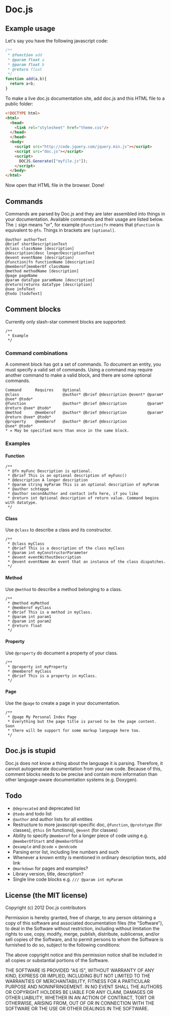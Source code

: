 # Doc.js
## Example usage
Let's say you have the following javascript code:

```javascript
/**
 * @function add
 * @param float a
 * @param float b
 * @return float
 */
function add(a,b){
  return a+b;
}
```

To make a live doc.js documentation site, add doc.js and this HTML file to a public folder:

```html
<!DOCTYPE html>
<html>
  <head>
    <link rel="stylesheet" href="theme.css"/>
  </head>
  </head>
  <body>
    <script src="http://code.jquery.com/jquery.min.js"></script>
    <script src="doc.js"></script>
    <script>
      DOCJS.Generate(["myfile.js"]);
    </script>
  </body>
</html>
```

Now open that HTML file in the browser. Done!

## Commands
Commands are parsed by Doc.js and they are later assembled into things in your documentation. Available commands and their usage are listed below. The ```|``` sign means "or", for example ```@function|fn``` means that ```@function``` is equivalent to ```@fn```. Things in brackets are ```[optional]```.
```
@author authorText
@brief shortDescriptionText
@class className [description]
@description|desc longerDescriptionText
@event eventName [description]
@function|fn functionName [description]
@memberof|memberOf className
@method methodName [description]
@page pageName
@param dataType paramName [description]
@return|returns dataType [description]
@see infoText
@todo [todoText]
```

## Comment blocks
Currently only slash-star comment blocks are supported:
```
/**
 * Example
 */
```

### Command combinations
A comment block has got a set of commands. To document an entity, you must specify a valid set of commands. Using a command may require another command to make a valid block, and there are some optional commands.
```
Command      Requires    Optional 
@class                   @author* @brief @description @event* @param*         @see* @todo*
@function                @author* @brief @description         @param* @return @see* @todo*
@method      @memberof   @author* @brief @description         @param* @return @see* @todo*
@property    @memberof   @author* @brief @description                         @see* @todo*
* = May be specified more than once in the same block.
```
### Examples
#### Function
```
/**
 * @fn myFunc Description is optional.
 * @brief This is an optional description of myFunc()
 * @description A longer description
 * @param string myParam This is an optional description of myParam
 * @author schteppe
 * @author secondAuthor and contact info here, if you like
 * @return int Optional description of return value. Command begins with datatype.
 */
```

#### Class
Use ```@class``` to describe a class and its constructor.
```
/**
 * @class myClass
 * @brief This is a description of the class myClass
 * @param int myConstructorParameter
 * @event eventWithoutDescription
 * @event eventName An event that an instance of the class dispatches.
 */
```

#### Method
Use ```@method``` to describe a method belonging to a class.
```
/**
 * @method myMethod
 * @memberof myClass
 * @brief This is a method in myClass.
 * @param int param1
 * @param int param2
 * @return float
 */
```

#### Property
Use ```@property``` do document a property of your class.
```
/**
 * @property int myProperty
 * @memberof myClass
 * @brief This is a property in myClass.
 */
```

#### Page
Use the ```@page``` to create a page in your documentation.

```
/**
 * @page My Personal Index Page
 * Everything but the page title is parsed to be the page content. Soon
 * there will be support for some markup language here too.
 */
```

## Doc.js is stupid
Doc.js does not know a thing about the language it is parsing. Therefore, it cannot autogenerate documentation from your raw code. Because of this, comment blocks needs to be precise and contain more information than other language-aware documentation systems (e.g. Doxygen).

## Todo
* <code>@deprecated</code> and deprecated list
* <code>@todo</code> and todo list
* <code>@author</code> and author lists for all entities
* Restructure to more javascript-specific doc, ```@function```, ```@prototype``` (for classes), ```@this``` (in functions), ```@event``` (for classes)
* Ability to specify <code>@memberof</code> for a longer piece of code using e.g. <code>@memberOfStart</code> and <code>@memberOfEnd</code>
* <code>@example</code> and <code>@code</code> + <code>@endcode</code>
* Parsing error list, including line numbers and such
* Whenever a known entity is mentioned in ordinary description texts, add link
* <code>@markdown</code> for pages and examples?
* Library version, title, description?
* Single line code blocks e.g. ```/// @param int myParam```

## License (the MIT license)

Copyright (c) 2012 Doc.js contributors

Permission is hereby granted, free of charge, to any person obtaining a copy of this software and associated documentation files (the "Software"), to deal in the Software without restriction, including without limitation the rights to use, copy, modify, merge, publish, distribute, sublicense, and/or sell copies of the Software, and to permit persons to whom the Software is furnished to do so, subject to the following conditions:

The above copyright notice and this permission notice shall be included in all copies or substantial portions of the Software.

THE SOFTWARE IS PROVIDED "AS IS", WITHOUT WARRANTY OF ANY KIND, EXPRESS OR IMPLIED, INCLUDING BUT NOT LIMITED TO THE WARRANTIES OF MERCHANTABILITY, FITNESS FOR A PARTICULAR PURPOSE AND NONINFRINGEMENT. IN NO EVENT SHALL THE AUTHORS OR COPYRIGHT HOLDERS BE LIABLE FOR ANY CLAIM, DAMAGES OR OTHER LIABILITY, WHETHER IN AN ACTION OF CONTRACT, TORT OR OTHERWISE, ARISING FROM, OUT OF OR IN CONNECTION WITH THE SOFTWARE OR THE USE OR OTHER DEALINGS IN THE SOFTWARE.
